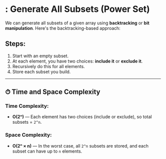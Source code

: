 # : Generate All Subsets (Power Set)

We can generate all subsets of a given array using **backtracking** or **bit manipulation**. Here's the backtracking-based approach:

## Steps:

1. Start with an empty subset.
2. At each element, you have two choices: **include it** or **exclude it**.
3. Recursively do this for all elements.
4. Store each subset you build.

---

## ⏱ Time and  Space Complexity

### Time Complexity:
- **O(2ⁿ)** — Each element has two choices (include or exclude), so total subsets = `2^n`.

### Space Complexity:
- **O(2ⁿ × n)** — In the worst case, all `2^n` subsets are stored, and each subset can have up to `n` elements.
